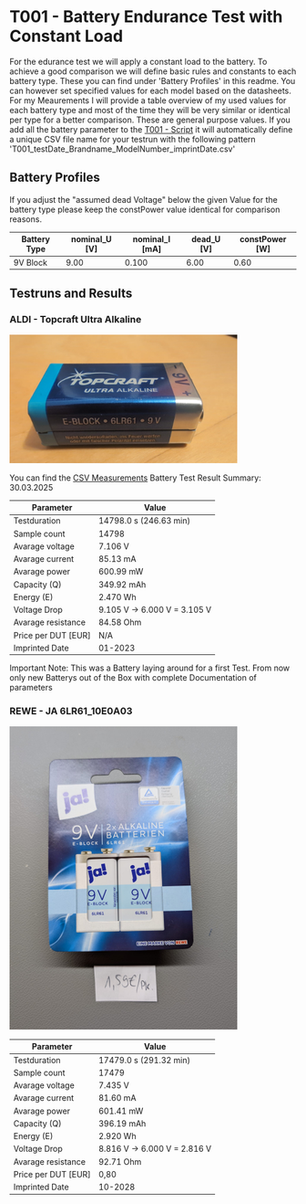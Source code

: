 # T001 - Battery Endurance Test with Constant Load

For the edurance test we will apply a constant load to the battery.
To achieve a good comparison we will define basic rules and constants to each battery type.
These you can find under 'Battery Profiles' in this readme.
You can however set specified values for each model based on the datasheets. For my Meaurements I will 
provide a table overview of my used values for each battery type and most of the time they will be
very similar or identical per type for a better comparison. These are general purpose values.
If you add all the battery parameter to the [T001 - Script](../../../DeviceTools/SDL1020X-E/T001_BatteryEnduranceTest.py)
it will automatically define a unique CSV file name for your testrun with the following pattern 
'T001_testDate_Brandname_ModelNumber_imprintDate.csv'

## Battery Profiles 
If you adjust the "assumed dead Voltage" below the given Value for the battery type please keep
the constPower value identical for comparison reasons.

| Battery Type  | nominal_U [V] | nominal_I [mA] | dead_U [V] | constPower [W]  |
|---------------|---------------|----------------|------------|-----------------|
| 9V Block      | 9.00          | 0.100          | 6.00       | 0.60            |


## Testruns and Results
### ALDI - Topcraft Ultra Alkaline
<img src="../../../src/res/T001/Topcraft_6LR61_30-03-2025.jpg" alt="Topcraft Block" width="400"/>

You can find the [CSV Measurements](T001_30-03-2025_Topcraft_6LR61_01-2023.csv)
Battery Test Result Summary: 30.03.2025

| Parameter                 | Value                       |
|---------------------------|-----------------------------|
| Testduration              | 14798.0 s (246.63 min)      |
| Sample count              | 14798                       |
| Avarage voltage           | 7.106 V                     |
| Avarage current           | 85.13 mA                    |
| Avarage power             | 600.99 mW                   |
| Capacity (Q)              | 349.92 mAh                  |
| Energy (E)                | 2.470 Wh                    |
| Voltage Drop              | 9.105 V → 6.000 V = 3.105 V |
| Avarage resistance        | 84.58 Ohm                   |
| Price per DUT [EUR]       | N/A                         |
| Imprinted Date            | 01-2023                     |

Important Note: This was a Battery laying around for a first Test. From now only new Batterys
out of the Box with complete Documentation of parameters


### REWE - JA 6LR61_10E0A03
<img src="../../../src/res/T001/JA_9V_Alkaline.jpg" alt="Panasonic Block" width="400"/>

| Parameter                 | Value                       |
|---------------------------|-----------------------------|
| Testduration              | 17479.0 s (291.32 min)      |
| Sample count              | 17479                       |
| Avarage voltage           | 7.435 V                     |
| Avarage current           | 81.60 mA                    |
| Avarage power             | 601.41 mW                   |
| Capacity (Q)              | 396.19 mAh                  |
| Energy (E)                | 2.920 Wh                    |
| Voltage Drop              | 8.816 V → 6.000 V = 2.816 V |
| Avarage resistance        | 92.71 Ohm                   |
| Price per DUT [EUR]       | 0,80                        |
| Imprinted Date            | 10-2028                     |




